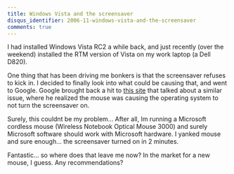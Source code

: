 ```yaml
---
title: Windows Vista and the screensaver
disqus_identifier: 2006-11-windows-vista-and-the-screensaver
comments: true
---
```


I had installed Windows Vista RC2 a while back, and just recently (over the weekend) installed the RTM version of Vista on my work laptop (a Dell D820).

One thing that has been driving me bonkers is that the screensaver refuses to kick in. I decided to finally look into what could be causing that, and went to Google. Google brought back a hit to [this site][1] that talked about a similar issue, where he realized the mouse was causing the operating system to not turn the screensaver on.

Surely, this couldnt be my problem... After all, Im running a Microsoft cordless mouse (Wireless Notebook Optical Mouse 3000) and surely Microsoft software should work with Microsoft hardware. I yanked mouse and sure enough... the screensaver turned on in 2 minutes.

Fantastic... so where does that leave me now? In the market for a new mouse, I guess. Any recommendations?

[1]:http://www.windows-now.com/blogs/chris123nt/archive/2006/08/06/16537.aspx
